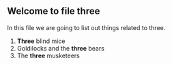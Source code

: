 ## Welcome to file three  

In this file we are going to list out things related to three.  
1. **Three** blind mice  
2. Goldilocks and the **three** bears  
3. The **three** musketeers  
